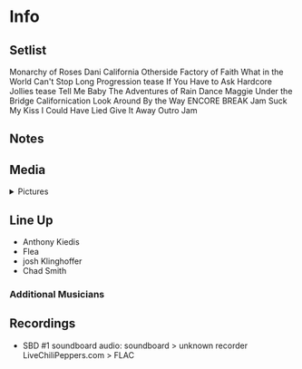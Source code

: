 # Info

## Setlist

Monarchy of Roses
Dani California
Otherside
Factory of Faith
What in the World
Can't Stop
Long Progression tease
If You Have to Ask
Hardcore Jollies tease
Tell Me Baby
The Adventures of Rain Dance Maggie
Under the Bridge
Californication
Look Around
By the Way
ENCORE BREAK
Jam
Suck My Kiss
I Could Have Lied
Give It Away
Outro Jam

## Notes

## Media 

<details>
  <summary>Pictures</summary>
  <!--<img alt="Setlist" title="Setlist" src="_.jpg" height="200" />-->
</details>

## Line Up

* Anthony Kiedis
* Flea
* josh Klinghoffer
* Chad Smith

### Additional Musicians

## Recordings

* SBD #1 soundboard audio: soundboard > unknown recorder LiveChiliPeppers.com > FLAC